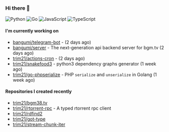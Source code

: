 ### Hi there 👋

![Python](https://img.shields.io/badge/python-3670A0?style=for-the-badge&logo=python&logoColor=ffdd54)
![Go](https://img.shields.io/badge/go-%2300ADD8.svg?style=for-the-badge&logo=go&logoColor=white)
![JavaScript](https://img.shields.io/badge/javascript-%23323330.svg?style=for-the-badge&logo=javascript&logoColor=%23F7DF1E)
![TypeScript](https://img.shields.io/badge/typescript-%23007ACC.svg?style=for-the-badge&logo=typescript&logoColor=white)

#### I'm currently working on

- [bangumi/telegram-bot](https://github.com/bangumi/telegram-bot) -  (2 days ago)
- [bangumi/server](https://github.com/bangumi/server) - The next-generation api backend server for bgm.tv (2 days ago)
- [trim21/actions-cron](https://github.com/trim21/actions-cron) -  (2 days ago)
- [trim21/snakefood3](https://github.com/trim21/snakefood3) - python3 dependency graphs generator (1 week ago)
- [trim21/go-phpserialize](https://github.com/trim21/go-phpserialize) - PHP `serialize` and `unserialize` in Golang (1 week ago)

#### Repositories I created recently

- [trim21/bgm38.tv](https://github.com/trim21/bgm38.tv)
- [trim21/rtorrent-rpc](https://github.com/trim21/rtorrent-rpc) - A typed rtorrent rpc client
- [trim21/rdfind2](https://github.com/trim21/rdfind2)
- [trim21/got-type](https://github.com/trim21/got-type)
- [trim21/stream-chunk-iter](https://github.com/trim21/stream-chunk-iter)
